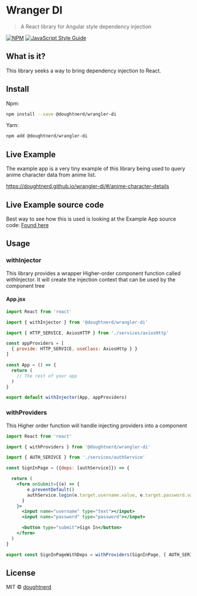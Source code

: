 # Wranger DI
> A React library for Angular style dependency injection

[![NPM](https://img.shields.io/npm/v/@doughtnerd/wrangler-di.svg)](https://www.npmjs.com/package/@doughtnerd/wrangler-di) [![JavaScript Style Guide](https://img.shields.io/badge/code_style-standard-brightgreen.svg)](https://standardjs.com)


## What is it? 
This library seeks a way to bring dependency injection to React.

## Install

Npm:
```bash
npm install --save @doughtnerd/wrangler-di
```

Yarn:
```bash
npm add @doughtnerd/wrangler-di
```

## Live Example

The example app is a very tiny example of this library being used to query anime character data from anime list.

https://doughtnerd.github.io/wrangler-di/#/anime-character-details

## Live Example source code

Best way to see how this is used is looking at the Example App source code:
[Found here](./example/src)

## Usage


### withInjector
This library provides a wrapper Higher-order component function called withInjector. It will create the injection context that can be used by the component tree

#### App.jsx
```jsx
import React from 'react'

import { withInjector } from '@doughtnerd/wrangler-di'

import { HTTP_SERVICE, AxiosHTTP } from './services/axiosHttp'

const appProviders = [
  { provide: HTTP_SERVICE, useClass: AxiosHttp } }
]

const App = () => {
  return (
    // The rest of your app
  )
}

export default withInjector(App, appProviders)
```



### withProviders
This Higher order function will handle injecting providers into a component

```jsx
import React from 'react'

import { withProviders } from '@doughtnerd/wrangler-di'

import { AUTH_SERIVCE } from './services/authService'

const SignInPage = ({deps: [authService]}) => {

  return (
    <form onSubmit={(e) => {
        e.preventDefault()
        authService.login(e.target.username.value, e.target.password.value)
      }
    }>
      <input name="username" type="text"></input>
      <input name="password" type="password"></input>

      <button type="submit">Sign In</button>
    </form>
  )
}

export const SignInPageWithDeps = withProviders(SignInPage, [ AUTH_SERIVCE ])
```
## License

MIT © [doughtnerd](https://github.com/doughtnerd)
